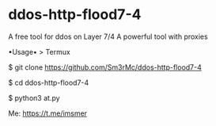 # ddos-http-flood7-4
A free tool for ddos on Layer 7/4
A powerful tool with proxies

•Usage• > Termux

$ git clone https://github.com/Sm3rMc/ddos-http-flood7-4

$ cd ddos-http-flood7-4

$ python3 at.py

           
 Me: https://t.me/imsmer
